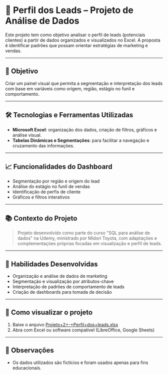 # 👥 Perfil dos Leads – Projeto de Análise de Dados

Este projeto tem como objetivo analisar o perfil de leads (potenciais clientes) a partir de dados organizados e visualizados no Excel. A proposta é identificar padrões que possam orientar estratégias de marketing e vendas.

---

## 🎯 Objetivo

Criar um painel visual que permita a segmentação e interpretação dos leads com base em variáveis como origem, região, estágio no funil e comportamento.

---

## 🛠 Tecnologias e Ferramentas Utilizadas

- **Microsoft Excel**: organização dos dados, criação de filtros, gráficos e análise visual.
- **Tabelas Dinâmicas e Segmentações**: para facilitar a navegação e cruzamento das informações.

---

## 📈 Funcionalidades do Dashboard

- Segmentação por região e origem do lead
- Análise do estágio no funil de vendas
- Identificação de perfis de cliente
- Gráficos e filtros interativos

---

## 📚 Contexto do Projeto

> Projeto desenvolvido como parte do curso "SQL para análise de dados" na Udemy, ministrado por Midori Toyota, com adaptações e complementações próprias focadas em visualização e perfil de leads.

---

## 🧠 Habilidades Desenvolvidas

- Organização e análise de dados de marketing
- Segmentação e visualização por atributos-chave
- Interpretação de padrões de comportamento de leads
- Criação de dashboards para tomada de decisão

---

## 🔗 Como visualizar o projeto

1. Baixe o arquivo [Projeto+2+-+Perfil+dos+leads.xlsx](ithub.com/The-Kermit/Perfil-dos-leads/blob/main/Projeto%2B2%2B-%2BPerfil%2Bdos%2Bleads.xlsx)
2. Abra com Excel ou software compatível (LibreOffice, Google Sheets)

---

## 📝 Observações

- Os dados utilizados são fictícios e foram usados apenas para fins educacionais.

